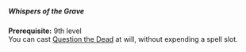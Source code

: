 ##### Whispers of the Grave

**Prerequisite:**
9th level
\
You can cast [Question the Dead](#Question_the_Dead_question_the_dead) at will, without expending a spell slot.

